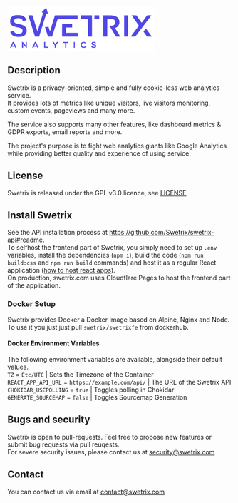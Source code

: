 <img src="/public/assets/logo_blue.svg" alt="" height="100" />

## Description

Swetrix is a privacy-oriented, simple and fully cookie-less web analytics service.\
It provides lots of metrics like unique visitors, live visitors monitoring, custom events, pageviews and many more.

The service also supports many other features, like dashboard metrics & GDPR exports, email reports and more.

The project's purpose is to fight web analytics giants like Google Analytics while providing better quality and experience of using service.

## License

Swetrix is released under the GPL v3.0 licence, see [LICENSE](LICENSE).

## Install Swetrix

See the API installation process at https://github.com/Swetrix/swetrix-api#readme. \
To selfhost the frontend part of Swetrix, you simply need to set up `.env` variables, install the dependencies (`npm i`), build the code (`npm run build:css` and `npm run build` commands) and host it as a regular React application ([how to host react apps](https://create-react-app.dev/docs/deployment/)).\
On production, swetrix.com uses Cloudflare Pages to host the frontend part of the application.

### Docker Setup

Swetrix provides Docker a Docker Image based on Alpine, Nginx and Node.
To use it you just just pull `swetrix/swetrixfe` from dockerhub.

#### Docker Environment Variables

The following environment variables are available, alongside their default values.  
`TZ` = `Etc/UTC` | Sets the Timezone of the Container  
`REACT_APP_API_URL` = `https://example.com/api/` | The URL of the Swetrix API  
`CHOKIDAR_USEPOLLING` = `true` | Toggles polling in Chokidar  
`GENERATE_SOURCEMAP` = `false` | Toggles Sourcemap Generation

## Bugs and security

Swetrix is open to pull-requests. Feel free to propose new features or submit bug requests via pull reuqests.\
For severe security issues, please contact us at security@swetrix.com

## Contact

You can contact us via email at contact@swetrix.com

